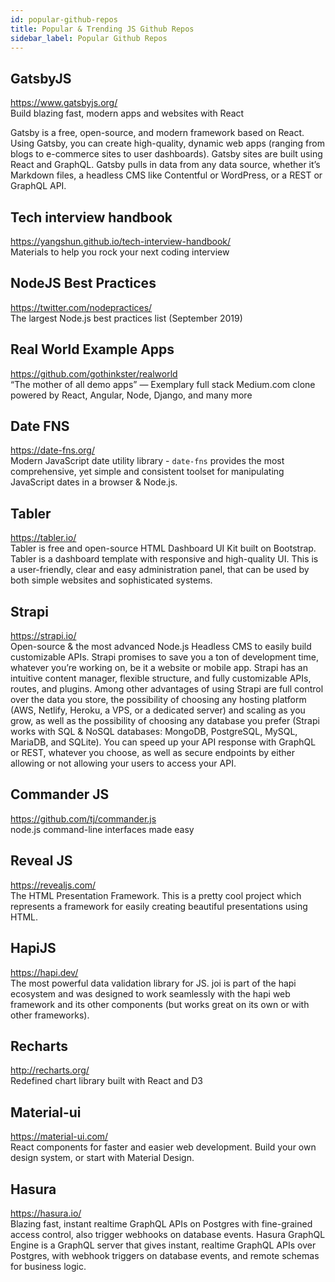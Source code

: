 ```yaml
---
id: popular-github-repos
title: Popular & Trending JS Github Repos
sidebar_label: Popular Github Repos
---
```


## GatsbyJS
https://www.gatsbyjs.org/  
Build blazing fast, modern apps and websites with React

Gatsby is a free, open-source, and modern framework based on React. Using Gatsby, you can create high-quality, dynamic web apps (ranging from blogs to e-commerce sites to user dashboards). Gatsby sites are built using React and GraphQL. Gatsby pulls in data from any data source, whether it’s Markdown files, a headless CMS like Contentful or WordPress, or a REST or GraphQL API.


## Tech interview handbook
https://yangshun.github.io/tech-interview-handbook/  
Materials to help you rock your next coding interview

## NodeJS Best Practices
https://twitter.com/nodepractices/  
The largest Node.js best practices list (September 2019)

## Real World Example Apps
https://github.com/gothinkster/realworld  
“The mother of all demo apps” — Exemplary full stack Medium.com clone powered by React, Angular, Node, Django, and many more

## Date FNS
https://date-fns.org/  
Modern JavaScript date utility library - `date-fns` provides the most comprehensive, yet simple and consistent toolset for manipulating JavaScript dates in a browser & Node.js.

## Tabler
https://tabler.io/  
Tabler is free and open-source HTML Dashboard UI Kit built on Bootstrap. Tabler is a dashboard template with responsive and high-quality UI. This is a user-friendly, clear and easy administration panel, that can be used by both simple websites and sophisticated systems.

## Strapi
https://strapi.io/  
Open-source & the most advanced Node.js Headless CMS to easily build customizable APIs. Strapi promises to save you a ton of development time, whatever you’re working on, be it a website or mobile app. Strapi has an intuitive content manager, flexible structure, and fully customizable APIs, routes, and plugins. Among other advantages of using Strapi are full control over the data you store, the possibility of choosing any hosting platform (AWS, Netlify, Heroku, a VPS, or a dedicated server) and scaling as you grow, as well as the possibility of choosing any database you prefer (Strapi works with SQL & NoSQL databases: MongoDB, PostgreSQL, MySQL, MariaDB, and SQLite). You can speed up your API response with GraphQL or REST, whatever you choose, as well as secure endpoints by either allowing or not allowing your users to access your API.

## Commander JS
https://github.com/tj/commander.js  
node.js command-line interfaces made easy

## Reveal JS
https://revealjs.com/  
The HTML Presentation Framework. This is a pretty cool project which represents a framework for easily creating beautiful presentations using HTML. 

## HapiJS
https://hapi.dev/  
The most powerful data validation library for JS. joi is part of the hapi ecosystem and was designed to work seamlessly with the hapi web framework and its other components (but works great on its own or with other frameworks).

## Recharts
http://recharts.org/  
Redefined chart library built with React and D3 

## Material-ui
https://material-ui.com/  
React components for faster and easier web development. Build your own design system, or start with Material Design. 

## Hasura
https://hasura.io/  
Blazing fast, instant realtime GraphQL APIs on Postgres with fine-grained access control, also trigger webhooks on database events. Hasura GraphQL Engine is a GraphQL server that gives instant, realtime GraphQL APIs over Postgres, with webhook triggers on database events, and remote schemas for business logic.

